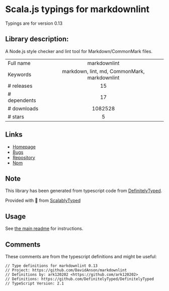 
# Scala.js typings for markdownlint

Typings are for version 0.13

## Library description:
A Node.js style checker and lint tool for Markdown/CommonMark files.

|                    |                 |
| ------------------ | :-------------: |
| Full name          | markdownlint |
| Keywords           | markdown, lint, md, CommonMark, markdownlint |
| # releases         | 15 |
| # dependents       | 17 |
| # downloads        | 1082528 |
| # stars            | 5 |

## Links
- [Homepage](https://github.com/DavidAnson/markdownlint)
- [Bugs](https://github.com/DavidAnson/markdownlint/issues)
- [Repository](https://github.com/DavidAnson/markdownlint)
- [Npm](https://www.npmjs.com/package/markdownlint)
    


## Note
This library has been generated from typescript code from [DefinitelyTyped](https://definitelytyped.org).

Provided with :purple_heart: from [ScalablyTyped](https://github.com/oyvindberg/ScalablyTyped)

## Usage
See [the main readme](../../readme.md) for instructions.

## Comments

These comments are from the typescript definitions and might be useful:
```
// Type definitions for markdownlint 0.13
// Project: https://github.com/DavidAnson/markdownlint
// Definitions by: ark120202 <https://github.com/ark120202>
// Definitions: https://github.com/DefinitelyTyped/DefinitelyTyped
// TypeScript Version: 2.1

```

